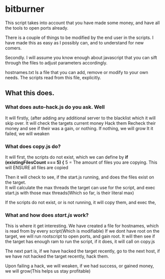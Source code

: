 # bitburner

This script takes into account that you have made some money, and have all the tools to open ports already.

There is a couple of things to be modified by the end user in the scripts. 
I have made this as easy as I possibly can, and to understand for new comers. 

Secondly.   I will assume you know enough about javascript that you can sift through the files to adjust parameters accordingly.

hostnames.txt Is a file that you can add, remove or modify to your own needs.  The scripts read from this file, explicitly. 

## What this does.






### What does **auto-hack.js** do you ask. Well

It will firstly, (after adding any additional server to the blacklist which it will skip over. 
It will check the targets current money
Hack them
Recheck their money and see if their was a gain, or nothing.
If nothing, we will grow
It it failed, we will weaken


### What does **copy.js** do?
It will first, the scripts do not exist, which we can define by    **if (existingFilesCount === 5) {**   5 = The amount of files you are copying. This will ENSURE all files are copied

Then it will check to see, if the start.js running, and does the files exist on the target.   
It will calculate the max threads the target can use for the script, and exec start.js with those max threads(Which so far, is their literal max)

If the scripts do not exist, or is not running, it will copy them, and exec the,


### What and how does *start.js* work?

This is where it get interesting. 
We have created a file for hostnames, which is read from by every script(Which is modifiable)
If we dont have root on the target, we will run rootscript to open ports, and gain root. 
It will then see if the target has enough ram to run the script, if it does, it will call on copy.js

The next part is, if we have hacked the target recently, go to the next host, if we have not hacked the target recently, hack them. 

Upon failing a hack, we will weaken, if we had success, or gained money, we will grow(This helps us stay profitable)







